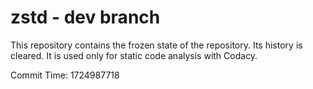 # zstd - dev branch

This repository contains the frozen state of the repository.
Its history is cleared. It is used only for static code
analysis with Codacy.

Commit Time: 1724987718